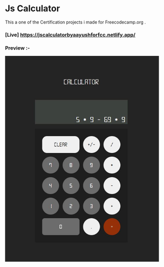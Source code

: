 # Js Calculator

This a one of the Certification projects i made for Freecodecamp.org .

### [Live] https://jscalculatorbyaayushforfcc.netlify.app/

### Preview :-
![Preview](./public/preview.jpg)
